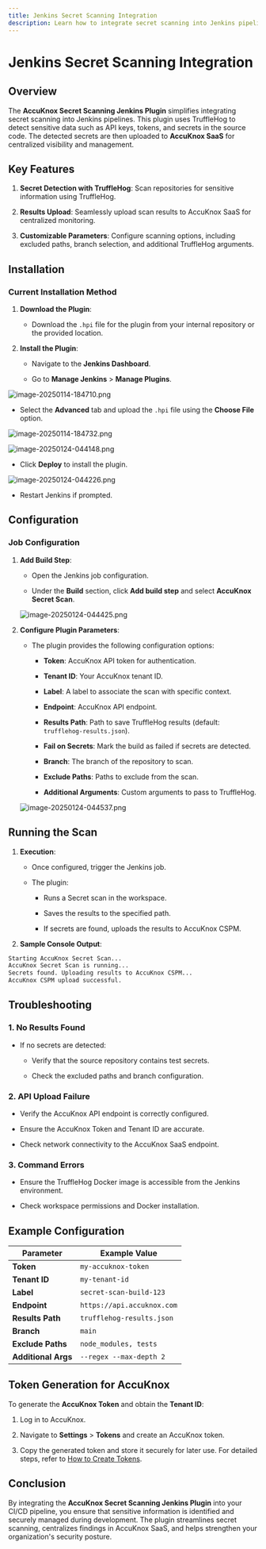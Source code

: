 ```yaml
---
title: Jenkins Secret Scanning Integration
description: Learn how to integrate secret scanning into Jenkins pipelines using the AccuKnox Secret Scanning Jenkins Plugin. This plugin uses TruffleHog to detect sensitive data in source code and uploads the results to AccuKnox SaaS for centralized monitoring.
---
```


# Jenkins Secret Scanning Integration

## Overview

The **AccuKnox Secret Scanning Jenkins Plugin** simplifies integrating secret scanning into Jenkins pipelines. This plugin uses TruffleHog to detect sensitive data such as API keys, tokens, and secrets in the source code. The detected secrets are then uploaded to **AccuKnox SaaS** for centralized visibility and management.

## Key Features

1. **Secret Detection with TruffleHog**: Scan repositories for sensitive information using TruffleHog.

2. **Results Upload**: Seamlessly upload scan results to AccuKnox SaaS for centralized monitoring.

3. **Customizable Parameters**: Configure scanning options, including excluded paths, branch selection, and additional TruffleHog arguments.

## Installation

### Current Installation Method

1. **Download the Plugin**:

   - Download the `.hpi` file for the plugin from your internal repository or the provided location.

2. **Install the Plugin**:

   - Navigate to the **Jenkins Dashboard**.

   - Go to **Manage Jenkins** > **Manage Plugins**.

![image-20250114-184710.png](./images/jenkins-secret-scan/1.png)

- Select the **Advanced** tab and upload the `.hpi` file using the **Choose File** option.

![image-20250114-184732.png](./images/jenkins-secret-scan/2.png)

![image-20250124-044148.png](./images/jenkins-secret-scan/3.png)

- Click **Deploy** to install the plugin.

![image-20250124-044226.png](./images/jenkins-secret-scan/4.png)

- Restart Jenkins if prompted.

## Configuration

### Job Configuration

1. **Add Build Step**:

   - Open the Jenkins job configuration.

   - Under the **Build** section, click **Add build step** and select **AccuKnox Secret Scan**.

   ![image-20250124-044425.png](./images/jenkins-secret-scan/5.png)

2. **Configure Plugin Parameters**:

   - The plugin provides the following configuration options:

     - **Token**: AccuKnox API token for authentication.

     - **Tenant ID**: Your AccuKnox tenant ID.

     - **Label**: A label to associate the scan with specific context.

     - **Endpoint**: AccuKnox API endpoint.

     - **Results Path**: Path to save TruffleHog results (default: `trufflehog-results.json`).

     - **Fail on Secrets**: Mark the build as failed if secrets are detected.

     - **Branch**: The branch of the repository to scan.

     - **Exclude Paths**: Paths to exclude from the scan.

     - **Additional Arguments**: Custom arguments to pass to TruffleHog.

   ![image-20250124-044537.png](./images/jenkins-secret-scan/6.png)

## Running the Scan

1. **Execution**:

   - Once configured, trigger the Jenkins job.

   - The plugin:

     - Runs a Secret scan in the workspace.

     - Saves the results to the specified path.

     - If secrets are found, uploads the results to AccuKnox CSPM.

2. **Sample Console Output**:

```sh
Starting AccuKnox Secret Scan...
AccuKnox Secret Scan is running...
Secrets found. Uploading results to AccuKnox CSPM...
AccuKnox CSPM upload successful.
```

## Troubleshooting

### 1. No Results Found

- If no secrets are detected:

  - Verify that the source repository contains test secrets.

  - Check the excluded paths and branch configuration.

### 2. API Upload Failure

- Verify the AccuKnox API endpoint is correctly configured.

- Ensure the AccuKnox Token and Tenant ID are accurate.

- Check network connectivity to the AccuKnox SaaS endpoint.

### 3. Command Errors

- Ensure the TruffleHog Docker image is accessible from the Jenkins environment.

- Check workspace permissions and Docker installation.

## Example Configuration

| **Parameter**       | **Example Value**          |
| ------------------- | -------------------------- |
| **Token**           | `my-accuknox-token`        |
| **Tenant ID**       | `my-tenant-id`             |
| **Label**           | `secret-scan-build-123`    |
| **Endpoint**        | `https://api.accuknox.com` |
| **Results Path**    | `trufflehog-results.json`  |
| **Branch**          | `main`                     |
| **Exclude Paths**   | `node_modules, tests`      |
| **Additional Args** | `--regex --max-depth 2`    |

## Token Generation for AccuKnox

To generate the **AccuKnox Token** and obtain the **Tenant ID**:

1. Log in to AccuKnox.

2. Navigate to **Settings** > **Tokens** and create an AccuKnox token.

3. Copy the generated token and store it securely for later use. For detailed steps, refer to [How to Create Tokens](https://help.accuknox.com/how-to/how-to-create-tokens/ "https://help.accuknox.com/how-to/how-to-create-tokens/").

## Conclusion

By integrating the **AccuKnox Secret Scanning Jenkins Plugin** into your CI/CD pipeline, you ensure that sensitive information is identified and securely managed during development. The plugin streamlines secret scanning, centralizes findings in AccuKnox SaaS, and helps strengthen your organization's security posture.
